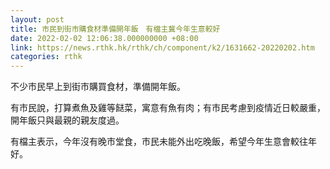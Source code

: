 ```yaml
---
layout: post
title: 市民到街市購食材準備開年飯　有檔主冀今年生意較好
date: 2022-02-02 12:06:38.000000000 +08:00
link: https://news.rthk.hk/rthk/ch/component/k2/1631662-20220202.htm
categories: rthk
---
```


不少市民早上到街市購買食材，準備開年飯。

有市民說，打算煮魚及雞等餸菜，寓意有魚有肉；有市民考慮到疫情近日較嚴重，開年飯只與最親的親友度過。

有檔主表示，今年沒有晚市堂食，市民未能外出吃晚飯，希望今年生意會較往年好。
